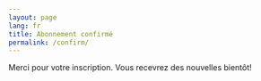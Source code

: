 ```yaml
---
layout: page
lang: fr
title: Abonnement confirmé
permalink: /confirm/
---
```


Merci pour votre inscription. Vous recevrez des nouvelles bientôt!
